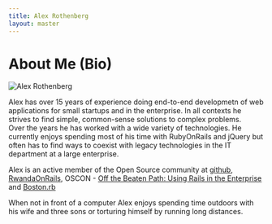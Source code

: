 ```yaml
---
title: Alex Rothenberg
layout: master
---
```


# About Me (Bio)
![Alex Rothenberg](https://secure.gravatar.com/avatar/f4252ea05ddfbeb7b1803e9941ea46aa)

Alex has over 15 years of experience doing end-to-end developmetn of web applications for small startups and in the enterprise.
In all contexts he strives to find simple, common-sense solutions to complex problems.  
Over the years he has worked with a wide variety of technologies. 
He currently enjoys spending most of his time with RubyOnRails and jQuery but often has to 
find ways to coexist with legacy technologies in the IT department at a large enterprise.

Alex is an active member of the Open Source community at [github](https://github.com/alexrothenberg), 
[RwandaOnRails](http://rwandaonrails.com/), 
OSCON - [Off the Beaten Path: Using Rails in the Enterprise](http://www.oscon.com/oscon2010/public/schedule/detail/13664) and 
[Boston.rb](http://bostonrb.org/)

When not in front of a computer Alex enjoys spending time outdoors with his wife and three sons or 
torturing himself by running long distances.
 
